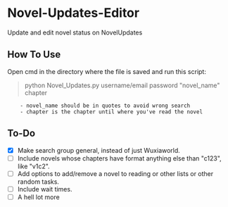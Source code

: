 # Novel-Updates-Editor

Update and edit novel status on NovelUpdates

## How To Use

Open cmd in the directory where the file is saved and run this script:
> python Novel_Updates.py username/email password "novel_name" chapter
```
    - novel_name should be in quotes to avoid wrong search
    - chapter is the chapter until where you've read the novel
```


## To-Do

- [x] Make search group general, instead of just Wuxiaworld.
- [ ] Include novels whose chapters have format anything else than "c123", like "v1c2".
- [ ] Add options to add/remove a novel to reading or other lists or other random tasks.
- [ ] Include wait times.
- [ ] A hell lot more
